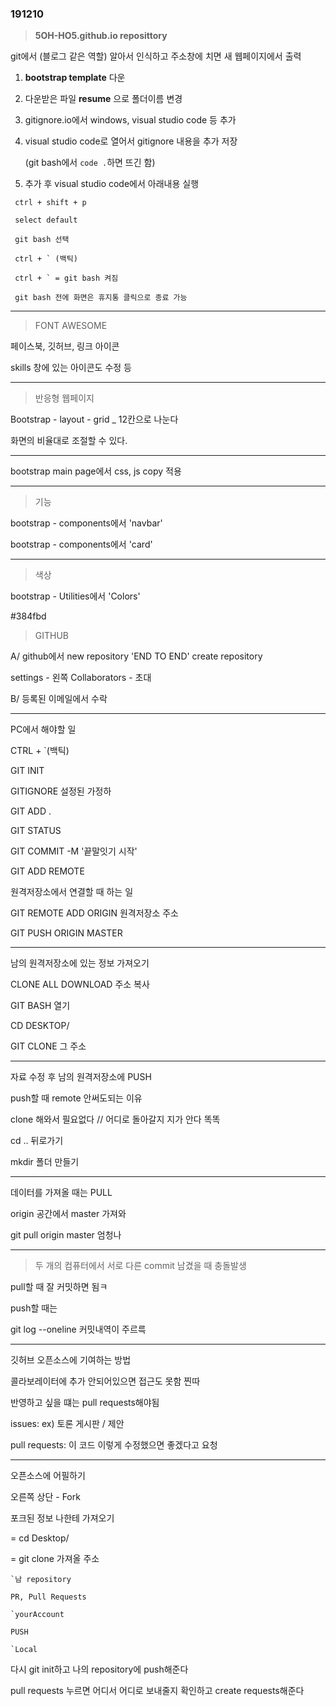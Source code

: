 ### 191210

> **5OH-HO5.github.io reposittory**

git에서 (블로그 같은 역할) 알아서 인식하고 주소창에 치면 새 웹페이지에서 출력

1. **bootstrap template** 다운

2. 다운받은 파일 **resume** 으로 폴더이름 변경

3. gitignore.io에서 windows, visual studio code 등 추가


4. visual studio code로 열어서 gitignore 내용을 추가 저장

   (git bash에서 ``code .``하면 뜨긴 함)

5. 추가 후 visual studio code에서 아래내용 실행

```
 ctrl + shift + p 

 select default 

 git bash 선택

 ctrl + ` (백틱)

 ctrl + ` = git bash 켜짐 

 git bash 전에 화면은 휴지통 클릭으로 종료 가능

```

___

> FONT AWESOME

페이스북, 깃허브, 링크 아이콘

skills 창에 있는 아이콘도 수정 등

___

> 반응형 웹페이지

Bootstrap - layout - grid _ 12칸으로 나눈다

화면의 비율대로 조절할 수 있다.

___

bootstrap main page에서 css, js copy 적용

___

> 기능

bootstrap - components에서 'navbar'

bootstrap - components에서 'card'

___

> 색상

bootstrap - Utilities에서 'Colors'

#384fbd

> GITHUB

A/ github에서 new repository 'END TO END' create repository

settings - 왼쪽 Collaborators - 초대

B/ 등록된 이메일에서 수락



___

PC에서 해야할 일

CTRL + `(백틱)

GIT INIT

GITIGNORE 설정된 가정하

GIT ADD .

GIT STATUS

GIT COMMIT -M '끝말잇기 시작'

GIT ADD REMOTE



원격저장소에서 연결할 때 하는 일

GIT REMOTE ADD ORIGIN 원격저장소 주소

GIT PUSH ORIGIN MASTER

___

남의 원격저장소에 있는 정보 가져오기

CLONE ALL DOWNLOAD 주소 복사

GIT BASH 열기

CD DESKTOP/

GIT CLONE 그 주소

___

자료 수정 후 남의 원격저장소에 PUSH

push할 때 remote 안써도되는 이유

clone 해와서 필요없다 // 어디로 돌아갈지 지가 안다 똑똑



cd .. 뒤로가기

mkdir 폴더 만들기

___

데이터를 가져올 때는 PULL

origin 공간에서 master 가져와

git pull origin master 엄청나

___

> 두 개의 컴퓨터에서 서로 다른 commit 남겼을 때 충돌발생

pull할 때 잘 커밋하면 됨ㅋ

push할 때는



git log --oneline 커밋내역이 주르륵

___

깃허브 오픈소스에 기여하는 방법

콜라보레이터에 추가 안되어있으면 접근도 못함 찐따

반영하고 싶을 떄는 pull  requests해야됨



issues: ex) 토론 게시판 / 제안

pull requests: 이 코드 이렇게 수정했으면 좋겠다고 요청

___

오픈소스에 어필하기

오른쪽 상단 - Fork

포크된 정보 나한테 가져오기

= cd Desktop/

= git clone 가져올 주소


```
`남 repository

PR, Pull Requests

`yourAccount

PUSH

`Local
```

다시 git init하고 나의 repository에  push해준다

pull requests 누르면 어디서 어디로 보내줄지 확인하고 create requests해준다

